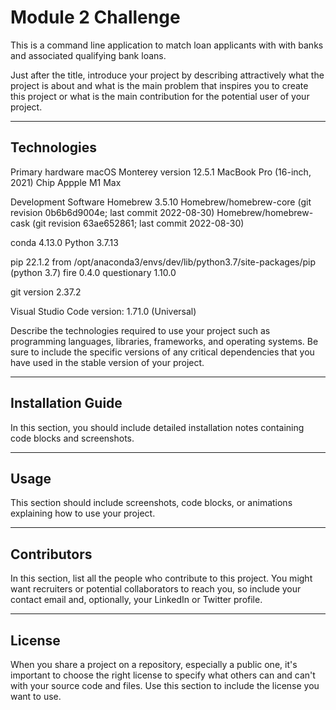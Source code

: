 # Module 2 Challenge

This is a command line application to match loan applicants with with banks and associated qualifying bank loans.

Just after the title, introduce your project by describing attractively what the project is about and what is the main problem that inspires you to create this project or what is the main contribution for the potential user of your project.

---

## Technologies

Primary hardware
macOS Monterey version 12.5.1
    MacBook Pro (16-inch, 2021)
    Chip Appple M1 Max

Development Software
Homebrew 3.5.10
    Homebrew/homebrew-core (git revision 0b6b6d9004e; last commit 2022-08-30)
    Homebrew/homebrew-cask (git revision 63ae652861; last commit 2022-08-30)

conda 4.13.0
Python 3.7.13

pip 22.1.2 from /opt/anaconda3/envs/dev/lib/python3.7/site-packages/pip (python 3.7)
    fire 0.4.0
    questionary 1.10.0

git version 2.37.2

Visual Studio Code version: 1.71.0 (Universal)

Describe the technologies required to use your project such as programming languages, libraries, frameworks, and operating systems. Be sure to include the specific versions of any critical dependencies that you have used in the stable version of your project.

---

## Installation Guide

In this section, you should include detailed installation notes containing code blocks and screenshots.

---

## Usage

This section should include screenshots, code blocks, or animations explaining how to use your project.

---

## Contributors

In this section, list all the people who contribute to this project. You might want recruiters or potential collaborators to reach you, so include your contact email and, optionally, your LinkedIn or Twitter profile.

---

## License

When you share a project on a repository, especially a public one, it's important to choose the right license to specify what others can and can't with your source code and files. Use this section to include the license you want to use.
